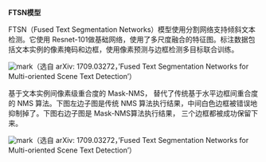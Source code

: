 

**FTSN模型**

FTSN（Fused Text Segmentation Networks）模型使用分割网络支持倾斜文本检测。它使用 Resnet-101做基础网络，使用了多尺度融合的特征图。标注数据包括文本实例的像素掩码和边框，使用像素预测与边框检测多目标联合训练。

![mark](http://images.iterate.site/blog/image/20190729/5Bwcj6t1ODkX.png?imageslim)（选自 arXiv: 1709.03272，’Fused Text Segmentation Networks for Multi-oriented Scene Text Detection’）

基于文本实例间像素级重合度的 Mask-NMS， 替代了传统基于水平边框间重合度的 NMS 算法。下图左边子图是传统 NMS 算法执行结果，中间白色边框被错误地抑制掉了。下图右边子图是 Mask-NMS算法执行结果， 三个边框都被成功保留下来。

![mark](http://images.iterate.site/blog/image/20190729/jcqSrY5tjuCE.png?imageslim)（选自 arXiv: 1709.03272，’Fused Text Segmentation Networks for Multi-oriented Scene Text Detection’）
